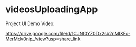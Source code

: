 # videosUploadingApp

Project UI Demo Video:

https://drive.google.com/file/d/1CJNf0YZ0Dx2sb2nMIXEc-MerMdv0nip_/view?usp=share_link
